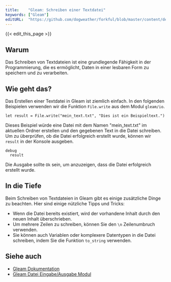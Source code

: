 ```yaml
---
title:    "Gleam: Schreiben einer Textdatei"
keywords: ["Gleam"]
editURL:  "https://github.com/dogweather/forkful/blob/master/content/de/gleam/writing-a-text-file.md"
---
```


{{< edit_this_page >}}

## Warum

Das Schreiben von Textdateien ist eine grundlegende Fähigkeit in der Programmierung, die es ermöglicht, Daten in einer lesbaren Form zu speichern und zu verarbeiten.

## Wie geht das?

Das Erstellen einer Textdatei in Gleam ist ziemlich einfach. In den folgenden Beispielen verwenden wir die Funktion `File.write` aus dem Modul `gleam/io`.

```Gleam
let result = File.write("mein_text.txt", "Dies ist ein Beispieltext.")
```

Dieses Beispiel würde eine Datei mit dem Namen "mein_text.txt" im aktuellen Ordner erstellen und den gegebenen Text in die Datei schreiben. Um zu überprüfen, ob die Datei erfolgreich erstellt wurde, können wir `result` in der Konsole ausgeben.

```Gleam
debug
  result
```

Die Ausgabe sollte `Ok` sein, um anzuzeigen, dass die Datei erfolgreich erstellt wurde.

## In die Tiefe

Beim Schreiben von Textdateien in Gleam gibt es einige zusätzliche Dinge zu beachten. Hier sind einige nützliche Tipps und Tricks:

- Wenn die Datei bereits existiert, wird der vorhandene Inhalt durch den neuen Inhalt überschrieben.
- Um mehrere Zeilen zu schreiben, können Sie den `\n` Zeilenumbruch verwenden.
- Sie können auch Variablen oder komplexere Datentypen in die Datei schreiben, indem Sie die Funktion `to_string` verwenden.

## Siehe auch

- [Gleam Dokumentation](https://gleam.run/documentation/)
- [Gleam Datei Eingabe/Ausgabe Modul](https://gleam.run/modules/io/)